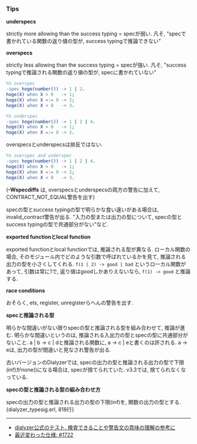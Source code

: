 ### Tips

**underspecs**

strictly more allowing than the success typing = specが弱い.
凡そ, "specで書かれている関数の返り値の型が, success typingで推論できない"


**overspecs**

strictly less allowing than the success typing = specが強い.
凡そ, "success typingで推論される関数の返り値の型が, specに書かれていない"

```erl
%% overspec
-spec hoge(number()) -> 1 | 2.
hoge(X) when X > 0   -> 1;
hoge(X) when X =:= 0 -> 2;
hoge(X) when X < 0   -> 3.

%% underspec
-spec hoge(number()) -> 1 | 2 | 4.
hoge(X) when X > 0   -> 1;
hoge(X) when X =:= 0 -> 2.
```

overspecsとunderspecsは排反ではない.

```erl
%% overspec and underspec
-spec hoge(number()) -> 1 | 2 | 4.
hoge(X) when X > 0   -> 1;
hoge(X) when X =:= 0 -> 2;
hoge(X) when X < 0   -> 3.
```

(**-Wspecdiffs** は, overspecsとunderspecsの両方の警告に加えて, CONTRACT_NOT_EQUAL警告を出す)

specの型とsuccess typingの型で明らかな食い違いがある場合は, invalid_contract警告が出る.
"入力の型または出力の型について, specの型とsuccess typingの型で共通部分がない"など.


**exported functionとlocal function**

exported functionとlocal functionでは, 推論される型が異なる.
ローカル関数の場合, そのモジュール内でどのような引数で呼ばれているかを見て, 推論される出力の型を小さくしてくれる.
`f(1 | 2) -> good | bad` というローカル関数があって, 引数は常に1で, 返り値はgoodしかありえないなら, `f(1) -> good` と推論する.


**race conditions**

おそらく, ets, register, unregisterらへんの警告を出す.


**specと推論される型**

明らかな間違いがない限りspecの型と推論される型を組み合わせて, 推論が進む.
明らかな間違いというのは, 推論される入出力の型とspecの型に共通部分がないこと.
a | b -> c | dと推論される関数に, a -> c | eと書くのは許される.
a -> eは, 出力の型が間違いと見なされ警告が出る.

古いバージョンのDialyzerでは, specの出力の型と推論される出力の型で下限(inf)がnone()になる場合は, specが捨てられていた.
v3.3では, 捨てられなくなっている.


**specの型と推論される型の組み合わせ方**

specの出力の型と推論される出力の型の下限(inf)を, 関数の出力の型とする.
{dialyzer_typesig.erl, 818行}


---

- [dialyzer公式のテスト. 検査できることや警告文の意味の理解の参考に](https://github.com/erlang/otp/tree/master/lib/dialyzer/test)
- [最近変わった仕様: #1722](https://github.com/erlang/otp/pull/1722)

